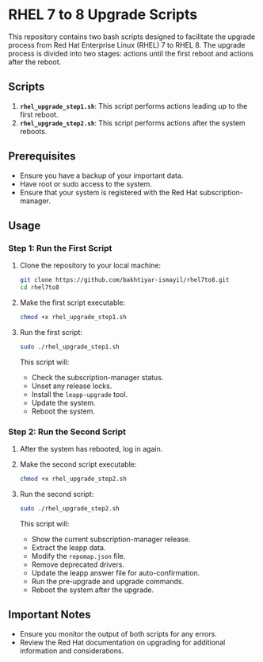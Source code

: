 
# RHEL 7 to 8 Upgrade Scripts

This repository contains two bash scripts designed to facilitate the upgrade process from Red Hat Enterprise Linux (RHEL) 7 to RHEL 8. The upgrade process is divided into two stages: actions until the first reboot and actions after the reboot.

## Scripts

1. **`rhel_upgrade_step1.sh`**: This script performs actions leading up to the first reboot.
2. **`rhel_upgrade_step2.sh`**: This script performs actions after the system reboots.

## Prerequisites

- Ensure you have a backup of your important data.
- Have root or sudo access to the system.
- Ensure that your system is registered with the Red Hat subscription-manager.

## Usage

### Step 1: Run the First Script

1. Clone the repository to your local machine:

   ```bash
   git clone https://github.com/bakhtiyar-ismayil/rhel7to8.git
   cd rhel7to8
   ```

2. Make the first script executable:

   ```bash
   chmod +x rhel_upgrade_step1.sh
   ```

3. Run the first script:

   ```bash
   sudo ./rhel_upgrade_step1.sh
   ```

   This script will:
   - Check the subscription-manager status.
   - Unset any release locks.
   - Install the `leapp-upgrade` tool.
   - Update the system.
   - Reboot the system.

### Step 2: Run the Second Script

1. After the system has rebooted, log in again.

2. Make the second script executable:

   ```bash
   chmod +x rhel_upgrade_step2.sh
   ```

3. Run the second script:

   ```bash
   sudo ./rhel_upgrade_step2.sh
   ```

   This script will:
   - Show the current subscription-manager release.
   - Extract the leapp data.
   - Modify the `repomap.json` file.
   - Remove deprecated drivers.
   - Update the leapp answer file for auto-confirmation.
   - Run the pre-upgrade and upgrade commands.
   - Reboot the system after the upgrade.

## Important Notes

- Ensure you monitor the output of both scripts for any errors.
- Review the Red Hat documentation on upgrading for additional information and considerations.

